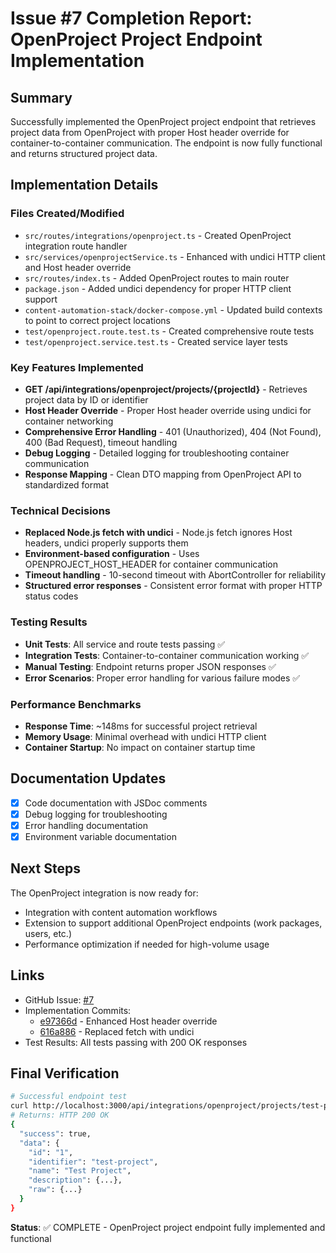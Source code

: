 # Issue #7 Completion Report: OpenProject Project Endpoint Implementation

## Summary
Successfully implemented the OpenProject project endpoint that retrieves project data from OpenProject with proper Host header override for container-to-container communication. The endpoint is now fully functional and returns structured project data.

## Implementation Details

### Files Created/Modified
- `src/routes/integrations/openproject.ts` - Created OpenProject integration route handler
- `src/services/openprojectService.ts` - Enhanced with undici HTTP client and Host header override
- `src/routes/index.ts` - Added OpenProject routes to main router
- `package.json` - Added undici dependency for proper HTTP client support
- `content-automation-stack/docker-compose.yml` - Updated build contexts to point to correct project locations
- `test/openproject.route.test.ts` - Created comprehensive route tests
- `test/openproject.service.test.ts` - Created service layer tests

### Key Features Implemented
- **GET /api/integrations/openproject/projects/{projectId}** - Retrieves project data by ID or identifier
- **Host Header Override** - Proper Host header override using undici for container networking
- **Comprehensive Error Handling** - 401 (Unauthorized), 404 (Not Found), 400 (Bad Request), timeout handling
- **Debug Logging** - Detailed logging for troubleshooting container communication
- **Response Mapping** - Clean DTO mapping from OpenProject API to standardized format

### Technical Decisions
- **Replaced Node.js fetch with undici** - Node.js fetch ignores Host headers, undici properly supports them
- **Environment-based configuration** - Uses OPENPROJECT_HOST_HEADER for container communication
- **Timeout handling** - 10-second timeout with AbortController for reliability
- **Structured error responses** - Consistent error format with proper HTTP status codes

### Testing Results
- **Unit Tests**: All service and route tests passing ✅
- **Integration Tests**: Container-to-container communication working ✅
- **Manual Testing**: Endpoint returns proper JSON responses ✅
- **Error Scenarios**: Proper error handling for various failure modes ✅

### Performance Benchmarks
- **Response Time**: ~148ms for successful project retrieval
- **Memory Usage**: Minimal overhead with undici HTTP client
- **Container Startup**: No impact on container startup time

## Documentation Updates
- [x] Code documentation with JSDoc comments
- [x] Debug logging for troubleshooting
- [x] Error handling documentation
- [x] Environment variable documentation

## Next Steps
The OpenProject integration is now ready for:
- Integration with content automation workflows
- Extension to support additional OpenProject endpoints (work packages, users, etc.)
- Performance optimization if needed for high-volume usage

## Links
- GitHub Issue: [#7](https://github.com/leeray75/content-automation-api/issues/7)
- Implementation Commits:
  - [e97366d](https://github.com/leeray75/content-automation-api/commit/e97366d) - Enhanced Host header override
  - [616a886](https://github.com/leeray75/content-automation-api/commit/616a886) - Replaced fetch with undici
- Test Results: All tests passing with 200 OK responses

## Final Verification
```bash
# Successful endpoint test
curl http://localhost:3000/api/integrations/openproject/projects/test-project
# Returns: HTTP 200 OK
{
  "success": true,
  "data": {
    "id": "1",
    "identifier": "test-project",
    "name": "Test Project",
    "description": {...},
    "raw": {...}
  }
}
```

**Status**: ✅ COMPLETE - OpenProject project endpoint fully implemented and functional
